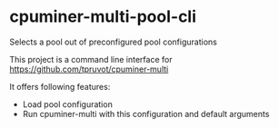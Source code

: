 # cpuminer-multi-pool-cli
Selects a pool out of preconfigured pool configurations

This project is a command line interface for https://github.com/tpruvot/cpuminer-multi

It offers following features:
* Load pool configuration
* Run cpuminer-multi with this configuration and default arguments

